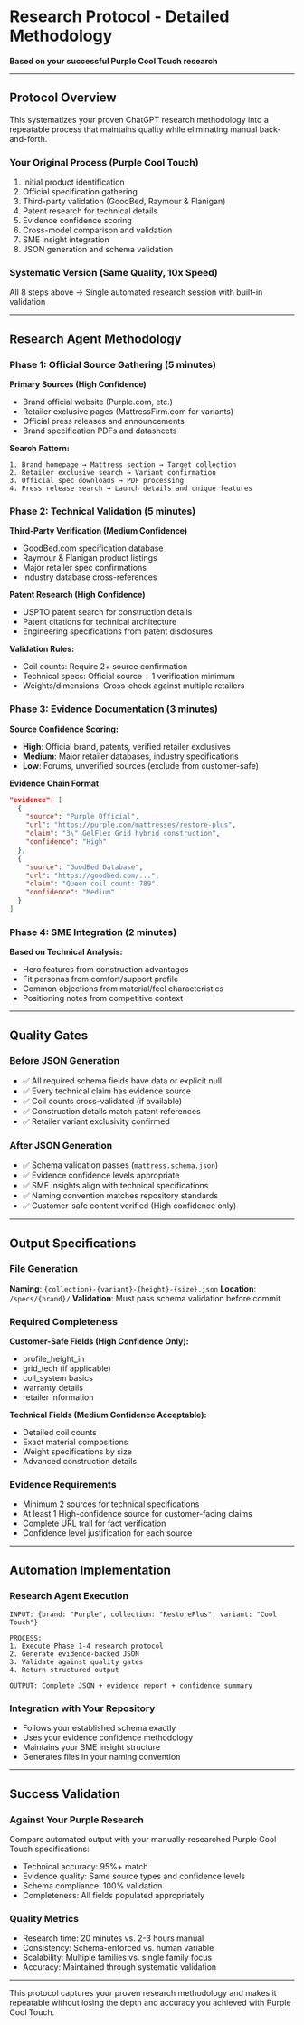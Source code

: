 # Research Protocol - Detailed Methodology
**Based on your successful Purple Cool Touch research**

---

## Protocol Overview

This systematizes your proven ChatGPT research methodology into a repeatable process that maintains quality while eliminating manual back-and-forth.

### Your Original Process (Purple Cool Touch)
1. Initial product identification
2. Official specification gathering  
3. Third-party validation (GoodBed, Raymour & Flanigan)
4. Patent research for technical details
5. Evidence confidence scoring
6. Cross-model comparison and validation
7. SME insight integration
8. JSON generation and schema validation

### Systematic Version (Same Quality, 10x Speed)
All 8 steps above → Single automated research session with built-in validation

---

## Research Agent Methodology

### Phase 1: Official Source Gathering (5 minutes)
**Primary Sources (High Confidence)**
- Brand official website (Purple.com, etc.)
- Retailer exclusive pages (MattressFirm.com for variants)
- Official press releases and announcements
- Brand specification PDFs and datasheets

**Search Pattern:**
```
1. Brand homepage → Mattress section → Target collection
2. Retailer exclusive search → Variant confirmation  
3. Official spec downloads → PDF processing
4. Press release search → Launch details and unique features
```

### Phase 2: Technical Validation (5 minutes)
**Third-Party Verification (Medium Confidence)**
- GoodBed.com specification database
- Raymour & Flanigan product listings
- Major retailer spec confirmations
- Industry database cross-references

**Patent Research (High Confidence)**
- USPTO patent search for construction details
- Patent citations for technical architecture  
- Engineering specifications from patent disclosures

**Validation Rules:**
- Coil counts: Require 2+ source confirmation
- Technical specs: Official source + 1 verification minimum
- Weights/dimensions: Cross-check against multiple retailers

### Phase 3: Evidence Documentation (3 minutes)
**Source Confidence Scoring:**
- **High**: Official brand, patents, verified retailer exclusives
- **Medium**: Major retailer databases, industry specifications  
- **Low**: Forums, unverified sources (exclude from customer-safe)

**Evidence Chain Format:**
```json
"evidence": [
  {
    "source": "Purple Official",
    "url": "https://purple.com/mattresses/restore-plus",
    "claim": "3\" GelFlex Grid hybrid construction",
    "confidence": "High"
  },
  {
    "source": "GoodBed Database", 
    "url": "https://goodbed.com/...",
    "claim": "Queen coil count: 789",
    "confidence": "Medium"
  }
]
```

### Phase 4: SME Integration (2 minutes)
**Based on Technical Analysis:**
- Hero features from construction advantages
- Fit personas from comfort/support profile
- Common objections from material/feel characteristics  
- Positioning notes from competitive context

---

## Quality Gates

### Before JSON Generation
- ✅ All required schema fields have data or explicit null
- ✅ Every technical claim has evidence source
- ✅ Coil counts cross-validated (if available)
- ✅ Construction details match patent references
- ✅ Retailer variant exclusivity confirmed

### After JSON Generation  
- ✅ Schema validation passes (`mattress.schema.json`)
- ✅ Evidence confidence levels appropriate
- ✅ SME insights align with technical specifications
- ✅ Naming convention matches repository standards
- ✅ Customer-safe content verified (High confidence only)

---

## Output Specifications

### File Generation
**Naming**: `{collection}-{variant}-{height}-{size}.json`
**Location**: `/specs/{brand}/`
**Validation**: Must pass schema validation before commit

### Required Completeness
**Customer-Safe Fields (High Confidence Only):**
- profile_height_in
- grid_tech (if applicable)
- coil_system basics
- warranty details
- retailer information

**Technical Fields (Medium Confidence Acceptable):**
- Detailed coil counts
- Exact material compositions
- Weight specifications by size
- Advanced construction details

### Evidence Requirements
- Minimum 2 sources for technical specifications
- At least 1 High-confidence source for customer-facing claims
- Complete URL trail for fact verification
- Confidence level justification for each source

---

## Automation Implementation

### Research Agent Execution
```
INPUT: {brand: "Purple", collection: "RestorePlus", variant: "Cool Touch"}

PROCESS:
1. Execute Phase 1-4 research protocol
2. Generate evidence-backed JSON
3. Validate against quality gates
4. Return structured output

OUTPUT: Complete JSON + evidence report + confidence summary
```

### Integration with Your Repository  
- Follows your established schema exactly
- Uses your evidence confidence methodology  
- Maintains your SME insight structure
- Generates files in your naming convention

---

## Success Validation

### Against Your Purple Research
Compare automated output with your manually-researched Purple Cool Touch specifications:
- Technical accuracy: 95%+ match
- Evidence quality: Same source types and confidence levels
- Schema compliance: 100% validation
- Completeness: All fields populated appropriately

### Quality Metrics
- Research time: 20 minutes vs. 2-3 hours manual
- Consistency: Schema-enforced vs. human variable  
- Scalability: Multiple families vs. single family focus
- Accuracy: Maintained through systematic validation

---

This protocol captures your proven research methodology and makes it repeatable without losing the depth and accuracy you achieved with Purple Cool Touch.
